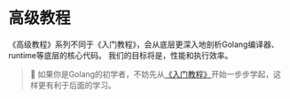 # 高级教程

《高级教程》系列不同于《入门教程》，会从底层更深入地剖析Golang编译器、runtime等底层的核心代码。
我们的目标将是，性能和执行效率。

> :tada: 如果你是Golang的初学者，不妨先从[《入门教程》](../guide)开始一步步学起，这样更有利于后面的学习。

